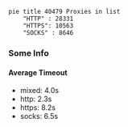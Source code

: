 
```mermaid
pie title 40479 Proxies in list
    "HTTP" : 28331
    "HTTPS": 10563
    "SOCKS" : 8646
```

### Some Info
#### Average Timeout

- mixed: 4.0s
- http: 2.3s
- https: 8.2s
- socks: 6.5s